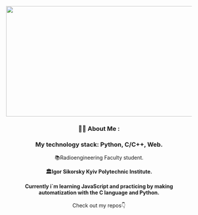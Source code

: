 <div align="center">
  <a href="#">
    <img src="https://wallpapercosmos.com/w/full/1/6/b/1473774.jpg" width="600" height="300"/>
  </a>
</div>

<div align="center">

### :man_technologist: About Me :
### My technology stack: Python, C/C++, Web.
📚Radioengineering Faculty student.   
<div align="center">
<b>🏛Igor Sikorsky Kyiv Polytechnic Institute.</b>
</div>
<br>
 <b>Currently i`m learning JavaScript and practicing by making automatization with the C language and Python.</b>
</br>

<br>
Check out my repos👇

</div>

